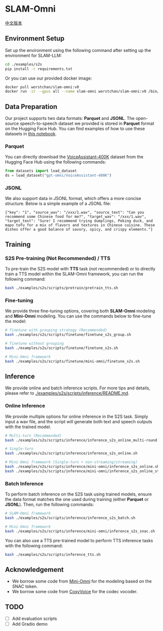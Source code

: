 # SLAM-Omni

[中文版本](README_zh-cn.md)

## Environment Setup
Set up the environment using the following command after setting up the environment for SLAM-LLM:
```bash
cd ./examples/s2s
pip install -r requirements.txt
```

Or you can use our provided docker image:
```bash
docker pull worstchan/slam-omni:v0
docker run -it --gpus all --name slam-omni worstchan/slam-omni:v0 /bin/bash
```

## Data Preparation

Our project supports two data formats: **Parquet** and **JSONL**. The open-source speech-to-speech dataset we provided is stored in **Parquet** format on the Hugging Face Hub.  You can find examples of how to use these datasets in [this notebook](./demo/demo_data/demo.ipynb).

### Parquet
You can directly download the [VoiceAssistant-400K](https://huggingface.co/datasets/gpt-omni/VoiceAssistant-400K) dataset from the Hugging Face Hub using the following commands:
```python
from datasets import load_dataset
ds = load_dataset("gpt-omni/VoiceAssistant-400K")
```

### JSONL
We also support data in JSONL format, which offers a more concise structure. Below is a simple example of a JSONL file:  
```jsonl
{"key": "1", "source_wav": "/xxx/1.wav", "source_text": "Can you recommend some Chinese food for me?", "target_wav": "/xxx/1.wav", "target_text": "Sure! I recommend trying dumplings, Peking duck, and mapo tofu for a mix of flavors and textures in Chinese cuisine. These dishes offer a good balance of savory, spicy, and crispy elements."}
```

## Training

### S2S Pre-training (Not Recommended) / TTS
To pre-train the S2S model with **TTS** task (not recommended) or to directly train a TTS model within the SLAM-Omni framework, you can run the following command:
```bash
bash ./examples/s2s/scripts/pretrain/pretrain_tts.sh
```

### Fine-tuning
We provide three fine-tuning options, covering both **SLAM-Omni** modeling and **Mini-Omni** modeling. You can use the commands below to fine-tune the model:
```bash
# finetune with grouping strategy (Recommended)
bash ./examples/s2s/scripts/finetune/finetune_s2s_group.sh

# finetune without grouping
bash ./examples/s2s/scripts/finetune/finetune_s2s.sh

# Mini-Omni framework
bash ./examples/s2s/scripts/finetune/mini-omni/finetune_s2s.sh
```

## Inference
We provide online and batch inference scripts. For more tips and details, please refer to [./examples/s2s/scripts/inference/README.md](./scripts/inference/README.md).


### Online Inference
We provide multiple options for online inference in the S2S task. Simply input a wav file, and the script will generate both text and speech outputs with the trained model.

```bash
# Multi-turn (Recommended)
bash ./examples/s2s/scripts/inference/inference_s2s_online_multi-round.sh

# Single-turn
bash ./examples/s2s/scripts/inference/inference_s2s_online.sh

# Mini-Omni framework (Single-turn + non-streaming/streaming)
bash ./examples/s2s/scripts/inference/mini-omni/inference_s2s_online.sh
bash ./examples/s2s/scripts/inference/mini-omni/inference_s2s_online_stream.sh
```


### Batch Inference

To perform batch inference on the S2S task using trained models, ensure the data format matches the one used during training (either **Parquet** or **JSONL**). Then, run the following commands:

```bash
# SLAM-Omni framework
bash ./examples/s2s/scripts/inference/inference_s2s_batch.sh

# Mini-Omni framework
bash ./examples/s2s/scripts/inference/mini-omni/inference_s2s_snac.sh
```


You can also use a TTS pre-trained model to perform TTS inference tasks with the following command:
```bash
bash ./examples/s2s/scripts/inference_tts.sh
```


<!-- ## Evaluation
TBD

## Gradio Demo
TBD -->


## Acknowledgement
- We borrow some code from [Mini-Omni](https://github.com/gpt-omni/mini-omni) for the modeling based on the SNAC token.
- We borrow some code from [CosyVoice](https://github.com/FunAudioLLM/CosyVoice) for the codec vocoder.

## TODO
- [ ] Add evaluation scripts
- [ ] Add Gradio demo